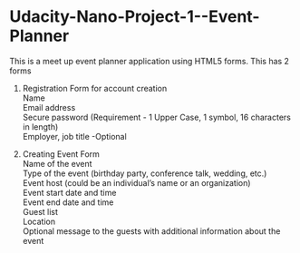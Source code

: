 # Udacity-Nano-Project-1--Event-Planner

This is a meet up event planner application using HTML5 forms.  This has 2 forms 

1. Registration Form for account creation <br/>
 	Name <br/>
	Email address<br/>
	Secure password (Requirement - 1 Upper Case, 1 symbol, 16 characters in length)<br/>
	Employer, job title -Optional </br>

2. Creating Event Form <br/>
  Name of the event<br/>
  Type of the event (birthday party, conference talk, wedding, etc.)<br/>
  Event host (could be an individual’s name or an organization)<br/>
  Event start date and time<br/>
  Event end date and time<br/>
  Guest list<br/>
  Location<br/>
  Optional message to the guests with additional information about the event<br/>






